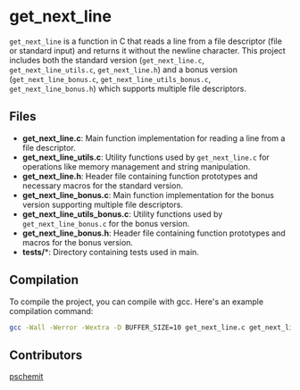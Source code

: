 # get_next_line

`get_next_line` is a function in C that reads a line from a file descriptor (file or standard input) and returns it without the newline character. This project includes both the standard version (`get_next_line.c`, `get_next_line_utils.c`, `get_next_line.h`) and a bonus version (`get_next_line_bonus.c`, `get_next_line_utils_bonus.c`, `get_next_line_bonus.h`) which supports multiple file descriptors.

## Files

- **get_next_line.c**: Main function implementation for reading a line from a file descriptor.
- **get_next_line_utils.c**: Utility functions used by `get_next_line.c` for operations like memory management and string manipulation.
- **get_next_line.h**: Header file containing function prototypes and necessary macros for the standard version.
- **get_next_line_bonus.c**: Main function implementation for the bonus version supporting multiple file descriptors.
- **get_next_line_utils_bonus.c**: Utility functions used by `get_next_line_bonus.c` for the bonus version.
- **get_next_line_bonus.h**: Header file containing function prototypes and macros for the bonus version.
- **tests/***: Directory containing tests used in main.

## Compilation

To compile the project, you can compile with gcc. Here's an example compilation command:

```sh
gcc -Wall -Werror -Wextra -D BUFFER_SIZE=10 get_next_line.c get_next_line_utils.c && ./a.out
```

## Contributors
[pschemit](https://github.com/Monkey42Github)

